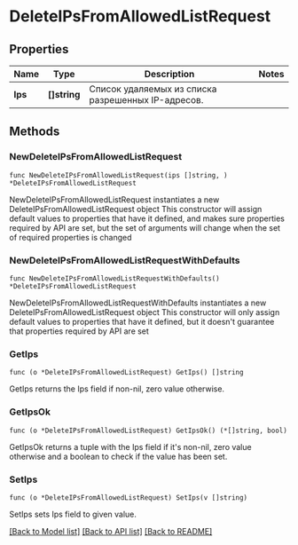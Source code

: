 # DeleteIPsFromAllowedListRequest

## Properties

Name | Type | Description | Notes
------------ | ------------- | ------------- | -------------
**Ips** | **[]string** | Список удаляемых из списка разрешенных IP-адресов. | 

## Methods

### NewDeleteIPsFromAllowedListRequest

`func NewDeleteIPsFromAllowedListRequest(ips []string, ) *DeleteIPsFromAllowedListRequest`

NewDeleteIPsFromAllowedListRequest instantiates a new DeleteIPsFromAllowedListRequest object
This constructor will assign default values to properties that have it defined,
and makes sure properties required by API are set, but the set of arguments
will change when the set of required properties is changed

### NewDeleteIPsFromAllowedListRequestWithDefaults

`func NewDeleteIPsFromAllowedListRequestWithDefaults() *DeleteIPsFromAllowedListRequest`

NewDeleteIPsFromAllowedListRequestWithDefaults instantiates a new DeleteIPsFromAllowedListRequest object
This constructor will only assign default values to properties that have it defined,
but it doesn't guarantee that properties required by API are set

### GetIps

`func (o *DeleteIPsFromAllowedListRequest) GetIps() []string`

GetIps returns the Ips field if non-nil, zero value otherwise.

### GetIpsOk

`func (o *DeleteIPsFromAllowedListRequest) GetIpsOk() (*[]string, bool)`

GetIpsOk returns a tuple with the Ips field if it's non-nil, zero value otherwise
and a boolean to check if the value has been set.

### SetIps

`func (o *DeleteIPsFromAllowedListRequest) SetIps(v []string)`

SetIps sets Ips field to given value.



[[Back to Model list]](../README.md#documentation-for-models) [[Back to API list]](../README.md#documentation-for-api-endpoints) [[Back to README]](../README.md)


